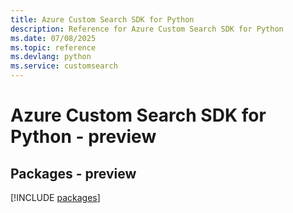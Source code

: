 ```yaml
---
title: Azure Custom Search SDK for Python
description: Reference for Azure Custom Search SDK for Python
ms.date: 07/08/2025
ms.topic: reference
ms.devlang: python
ms.service: customsearch
---
```

# Azure Custom Search SDK for Python - preview
## Packages - preview
[!INCLUDE [packages](custom-search-index.md)]